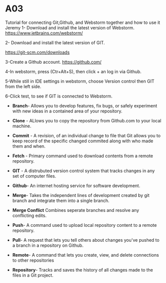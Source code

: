 # A03
Tutorial for connecting Git,Github, and Webstorm together and how to use it
Jeremy
1- Download and install the latest version of Webstorm.
https://www.jetbrains.com/webstorm/

2- Download and install the latest version of GIT.
 
https://git-scm.com/downloads

3-Create a Github account.
https://github.com/

4-In webstorm, press (Ctr+Alt+S), then click + an log in via Github.



5-While still in IDE settings in webstorm, choose Version control then GIT from the left side.

6-Click test, to see if  GIT is connected to Webstorm.

* **Branch**- Allows you to develop features, fix bugs, or safely experiment with new ideas in a contained area of your repository.

* **Clone** - ALlows you to copy the repository from Github.com to your local machine.
* **Commit** - A revision, of an individual change to file that Git allows you to keep record of the specific changed commited along with who made them and when.

* **Fetch** - Primary command used to download contents from a remote repository.
* **GIT** - A distrubuted version control system that tracks changes in any set of computer files.
* **Github**- An internet hosting service for software development.
* **Merge**- Takes the independent lines of development created by git branch and integrate them into a single branch.
* **Merge Conflict** Combines seperate branches and resolve any conflicting edits.
* **Push**- A command used to upload local repository content to a remote repository.
* **Pull**- A request that lets you tell others about changes you've pushed to a branch in a repository on Github. 
* **Remote**- A command that lets you create, view, and delete connections to other repositories
* **Repository**- Tracks and saves the history of all changes made to the files in a Git project.

